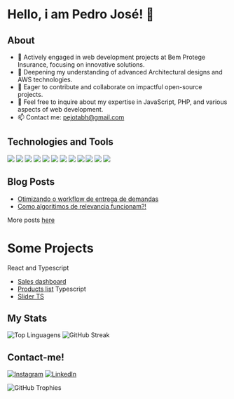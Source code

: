 # Hello, i am Pedro José! 👋

## About
- 🔭 Actively engaged in web development projects at Bem Protege Insurance, focusing on innovative solutions.
- 🌱 Deepening my understanding of advanced Architectural designs and AWS technologies.
- 👯 Eager to contribute and collaborate on impactful open-source projects.
- 💬 Feel free to inquire about my expertise in JavaScript, PHP, and various aspects of web development.
- 📫 Contact me: [pejotabh@gmail.com](mailto:pejotabh@gmail.com)

## Technologies and Tools
![](https://img.shields.io/badge/Code-JavaScript-yellow)
![](https://img.shields.io/badge/Code-Python-blue)
![](https://img.shields.io/badge/Code-Java-red)
![](https://img.shields.io/badge/Code-PHP-green)
![](https://img.shields.io/badge/Tools-React-cyan)
![](https://img.shields.io/badge/Tools-Vue.js-blue)
![](https://img.shields.io/badge/Tools-Node.js-green)
![](https://img.shields.io/badge/Tools-TypeScript-green)
![](https://img.shields.io/badge/Database-Mysql-blue)
![](https://img.shields.io/badge/Database-Postgree-blue)
![](https://img.shields.io/badge/Database-SQLServer-grey)
![](https://img.shields.io/badge/Database-Mongo-yellow)


## Blog Posts 
<!-- BLOG-POST-LIST:START -->
- [Otimizando o workflow de entrega de demandas](https://www.tabnews.com.br/pejotadev/otimizando-o-workflow-de-entrega-de-demandas)
- [Como algoritimos de relevancia funcionam?!](https://www.tabnews.com.br/pejotadev/como-algoritimos-de-relevancia-funcionam)
<!-- BLOG-POST-LIST:END -->
More posts [here](https://www.tabnews.com.br/pejotadev)

# Some Projects
 React and Typescript
- <a href="https://fintech-psi-nine.vercel.app/" target="_blank">Sales dashboard</a>
- <a href="https://react-ts-products.vercel.app/" target="_blank">Products list</a>
Typescript
- <a href="https://slider-ts-five.vercel.app/" target="_blank">Slider TS</a>

## My Stats
![Top Linguagens](https://github-readme-stats.vercel.app/api/top-langs/?username=pejotadev&layout=compact)
![GitHub Streak](https://github-readme-streak-stats.herokuapp.com/?user=pejotadev)


## Contact-me!

[![Instagram](https://img.shields.io/badge/-Instagram-%23E4405F?style=for-the-badge&logo=instagram&logoColor=white)](https://www.instagram.com/pejota_bh/)
[![LinkedIn](https://img.shields.io/badge/-LinkedIn-blue?style=flat&logo=LinkedIn&logoColor=white)](https://www.linkedin.com/in/pejotadev/)


![GitHub Trophies](https://github-profile-trophy.vercel.app/?username=pejotadev)

